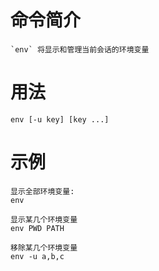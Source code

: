 # 命令简介 

	`env` 将显示和管理当前会话的环境变量

# 用法

	env [-u key] [key ...]
	
# 示例

	显示全部环境变量:
	env
	
	显示某几个环境变量
	env PWD PATH
	
	移除某几个环境变量
	env -u a,b,c
	
